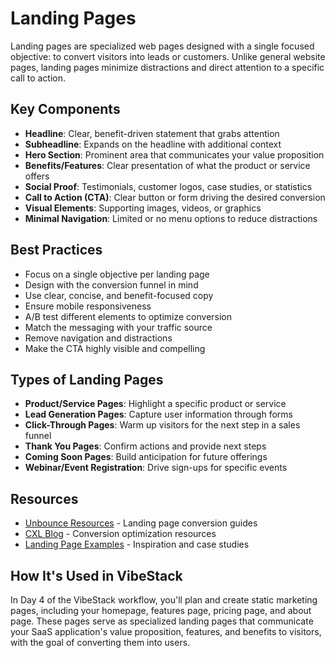 # Landing Pages

Landing pages are specialized web pages designed with a single focused objective: to convert visitors into leads or customers. Unlike general website pages, landing pages minimize distractions and direct attention to a specific call to action.

## Key Components

- **Headline**: Clear, benefit-driven statement that grabs attention
- **Subheadline**: Expands on the headline with additional context
- **Hero Section**: Prominent area that communicates your value proposition
- **Benefits/Features**: Clear presentation of what the product or service offers
- **Social Proof**: Testimonials, customer logos, case studies, or statistics
- **Call to Action (CTA)**: Clear button or form driving the desired conversion
- **Visual Elements**: Supporting images, videos, or graphics
- **Minimal Navigation**: Limited or no menu options to reduce distractions

## Best Practices

- Focus on a single objective per landing page
- Design with the conversion funnel in mind
- Use clear, concise, and benefit-focused copy
- Ensure mobile responsiveness
- A/B test different elements to optimize conversion
- Match the messaging with your traffic source
- Remove navigation and distractions
- Make the CTA highly visible and compelling

## Types of Landing Pages

- **Product/Service Pages**: Highlight a specific product or service
- **Lead Generation Pages**: Capture user information through forms
- **Click-Through Pages**: Warm up visitors for the next step in a sales funnel
- **Thank You Pages**: Confirm actions and provide next steps
- **Coming Soon Pages**: Build anticipation for future offerings
- **Webinar/Event Registration**: Drive sign-ups for specific events

## Resources

- [Unbounce Resources](https://unbounce.com/landing-page-articles/) - Landing page conversion guides
- [CXL Blog](https://cxl.com/blog/category/landing-pages/) - Conversion optimization resources
- [Landing Page Examples](https://landinglove.com/) - Inspiration and case studies

## How It's Used in VibeStack

In Day 4 of the VibeStack workflow, you'll plan and create static marketing pages, including your homepage, features page, pricing page, and about page. These pages serve as specialized landing pages that communicate your SaaS application's value proposition, features, and benefits to visitors, with the goal of converting them into users. 
